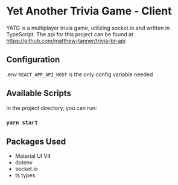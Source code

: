 # Yet Another Trivia Game - Client

YATG is a multiplayer trivia game, utilizing socket.io and written in TypeScript. The api for this project can be found at https://github.com/matthew-tanner/trivia-br-api

## Configuration
.env ```REACT_APP_API_HOST``` is the only config variable needed

## Available Scripts

In the project directory, you can run:

### `yarn start`

## Packages Used
- Material UI V4
- dotenv
- socket.io
- ts types
